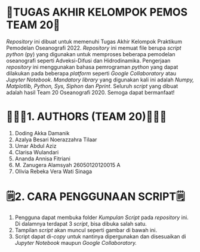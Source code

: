# 🌊TUGAS AKHIR KELOMPOK PEMOS TEAM 20🌊
_Repository_ ini dibuat untuk memenuhi Tugas Akhir Kelompok Praktikum Pemodelan Oseanografi 2022. _Repository_ ini memuat file berupa _script python_ (py) yang digunakan untuk memproses beberapa pemodelan oseanografi seperti Adveksi-Difusi dan Hidrodinamika. Pengerjaan _repository_ ini menggunakan bahasa pemrograman _python_ yang dapat dilakukan pada beberapa _platform_ seperti _Google Collaboratory_ atau _Jupyter Notebook_. _Mandatory library_ yang digunakan kali ini adalah _Numpy, Matplotlib, Python, Sys, Siphon_ dan _Pprint_. Seluruh _script_ yang dibuat adalah hasil Team 20 Oseanografi 2020. Semoga dapat bermanfaat!

# 🙋🏼‍♀️1. AUTHORS (TEAM 20)🙋🏼‍♂️
1. Doding Akka Damanik
2. Azalya Besari Noerazzahra Tilaar
3. Umar Abdul Aziz
4. Clarisa Wulandari
5. Ananda Annisa Fitriani
6. M. Zanugera Alamsyah 26050120120015 A
7. Olivia Rebeka Vera Wati Sinaga

# 🗒️2. CARA PENGGUNAAN SCRIPT🗒️
1. Pengguna dapat membuka folder _Kumpulan Script_ pada _repository_ ini. Di dalamnya terdapat 3 _script_, bisa dibuka salah satu.
2. Tampilan _script_ akan muncul seperti gambar di bawah ini. 
3. Script dapat di-_copy_ untuk nantinya dipergunakan dan disesuaikan di _Jupyter Notebook_ maupun _Google Collaboratory._

